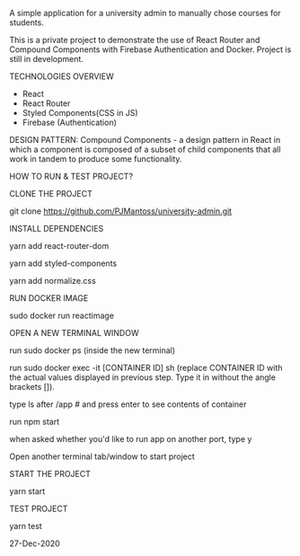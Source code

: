 A simple application for a university admin to manually chose courses for students.

This is a private project to demonstrate the use of React Router and Compound Components with Firebase Authentication and Docker. Project is still in development.

TECHNOLOGIES OVERVIEW

- React
- React Router
- Styled Components(CSS in JS)
- Firebase (Authentication)

DESIGN PATTERN: Compound Components - a design pattern in React in which a component is composed of a subset of child components that all work in tandem to produce some functionality.

HOW TO RUN & TEST PROJECT?

CLONE THE PROJECT

git clone https://github.com/PJMantoss/university-admin.git

INSTALL DEPENDENCIES

yarn add react-router-dom

yarn add styled-components

yarn add normalize.css

RUN DOCKER IMAGE

sudo docker run reactimage

OPEN A NEW TERMINAL WINDOW

run sudo docker ps
(inside the new terminal)

run sudo docker exec -it [CONTAINER ID] sh 
(replace CONTAINER ID with the actual values displayed in previous step. Type it in without the angle brackets []).

type ls after /app # and press enter to see contents of container

run npm start

when asked whether you'd like to run app on another port, type y

Open another terminal tab/window to start project

START THE PROJECT

yarn start

TEST PROJECT

yarn test

27-Dec-2020